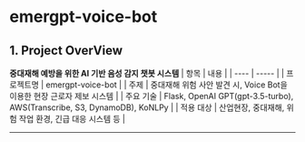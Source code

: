 # emergpt-voice-bot

## 1. Project OverView
**중대재해 예방을 위한 AI 기반 음성 감지 챗봇 시스템**
| 항목 | 내용 |
| ---- | ----- |
| 프로젝트명 | emergpt-voice-bot |
| 주제 | 중대재해 위험 사안 발견 시, Voice Bot을 이용한 현장 근로자 제보 시스템 |
| 주요 기술 | Flask, OpenAI GPT(gpt-3.5-turbo), AWS(Transcribe, S3, DynamoDB), KoNLPy |
| 적용 대상 | 산업현장, 중대재해, 위험 작업 환경, 긴급 대응 시스템 등 |

---
